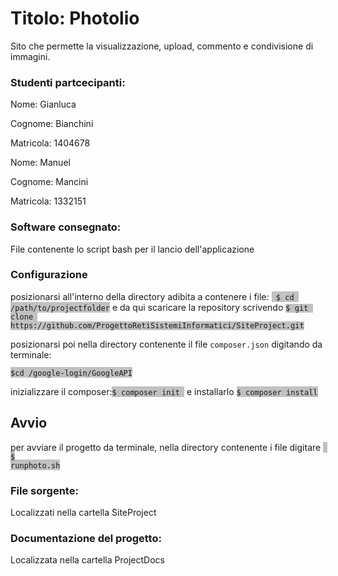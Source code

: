 <h1>Titolo: Photolio</h1>
<p>Sito che permette la visualizzazione, upload, commento e condivisione di immagini.</p>

<h3>Studenti partcecipanti:</h3>

<p> Nome: Gianluca</p>
<p> Cognome: Bianchini</p>
<p> Matricola: 1404678</p>

<p> Nome: Manuel</p>
<p> Cognome: Mancini</p>
<p> Matricola: 1332151</p>

<h3>Software consegnato:</h3>
<p>File contenente lo script bash per il lancio dell'applicazione</p>

<h3>Configurazione</h3>

<p>posizionarsi all'interno della directory adibita a contenere i file: <span style="background-color: #9999;"><code style="font-size:12px;"> $ cd /path/to/projectfolder</code></span> e da qui scaricare la repository scrivendo <code style="font-size:12px;"><span style="background-color: #9999;">$ git clone https://github.com/ProgettoRetiSistemiInformatici/SiteProject.git</span></code></p>
<p>posizionarsi poi nella directory contenente il file <code style="font-size:12px;">composer.json</code> digitando da terminale:</p>
<p><span style="background-color: #9999;"><code style="font-size:12px;">$cd /google-login/GoogleAPI</code></span></p>
<p>inizializzare il composer:<span style="background-color: #9999;"><code style="font-size:12px;">$ composer init </code></span> e installarlo <span style="background-color: #9999;"><code style="font-size:12px;">$ composer install</code></span></p>
<h2>Avvio</h2>

per avviare il progetto da terminale, nella directory contenente i file digitare <span style="background-color: #9999;"><code style="font-size:12px;"> $ runphoto.sh</code></span>

<h3>File sorgente: </h3>
<p>Localizzati nella cartella SiteProject</p>

<h3>Documentazione del progetto: </h3>
<p>Localizzata nella cartella ProjectDocs</p>
